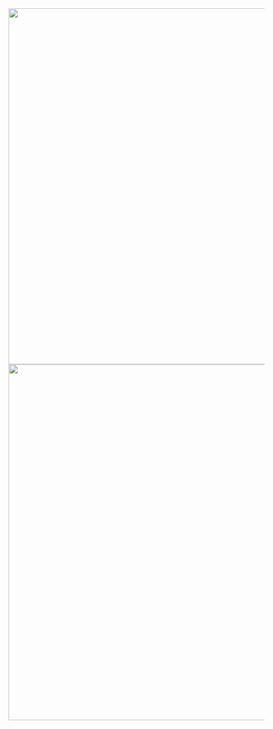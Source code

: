 
<img align="right" src="/assets/img/My cherry.png" alt="" width="700">

<img align="right" src="/assets/img/My Post.png" alt="" width="700">
